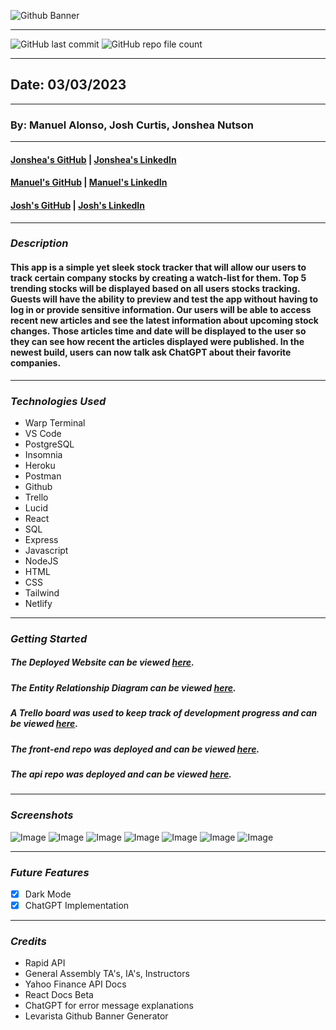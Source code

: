 ![Github Banner](/public/stockwise-cover.png)

---

![GitHub last commit](https://img.shields.io/github/last-commit/yuurierusan/stockwise-api)
![GitHub repo file count](https://img.shields.io/github/directory-file-count/yuurierusan/stockwise-api)

---

## Date: 03/03/2023

---

### By: Manuel Alonso, Josh Curtis, Jonshea Nutson

---

#### [Jonshea's GitHub](https://github.com/yuurierusan) | [Jonshea's LinkedIn](https://linkedin.com/jonshean)

#### [Manuel's GitHub](https://github.com/mannyaalonso) | [Manuel's LinkedIn](https://www.linkedin.com/in/mannyaalonso/)

#### [Josh's GitHub](https://github.com/jcurti2) | [Josh's LinkedIn](https://www.linkedin.com/in/josh-curtis08/)

---

### **_Description_**

#### This app is a simple yet sleek stock tracker that will allow our users to track certain company stocks by creating a watch-list for them. Top 5 trending stocks will be displayed based on all users stocks tracking. Guests will have the ability to preview and test the app without having to log in or provide sensitive information. Our users will be able to access recent new articles and see the latest information about upcoming stock changes. Those articles time and date will be displayed to the user so they can see how recent the articles displayed were published. In the newest build, users can now talk ask ChatGPT about their favorite companies.

---

### **_Technologies Used_**

-   Warp Terminal
-   VS Code
-   PostgreSQL
-   Insomnia
-   Heroku
-   Postman
-   Github
-   Trello
-   Lucid
-   React
-   SQL
-   Express
-   Javascript
-   NodeJS
-   HTML
-   CSS
-   Tailwind
-   Netlify

---

### **_Getting Started_**

##### The Deployed Website can be viewed [here](https://stockwise-fe.netlify.app/).

##### The Entity Relationship Diagram can be viewed [here](https://lucid.app/lucidchart/315462c6-0466-440d-907f-cd580dc1488d/edit?invitationId=inv_20a33e59-ae06-4caf-9481-d88ff10fccb3).

##### A Trello board was used to keep track of development progress and can be viewed [here](https://trello.com/invite/b/06fLeV6s/ATTI27374953c40245948e35c36d9cb889a92573CD62/stocks).

##### The front-end repo was deployed and can be viewed [here](https://github.com/mannyaalonso/stockwise).

##### The api repo was deployed and can be viewed [here](https://github.com/yuurierusan/stockwise-api).

---

### **_Screenshots_**

![Image](/public/ss1.png)
![Image](/public/ss2.png)
![Image](/public/ss3.png)
![Image](/public/ss4.png)
![Image](/public/ss5.png)
![Image](/public/ss6.png)
![Image](/public/ss7.png)

---

### **_Future Features_**

-   [x] Dark Mode
-   [x] ChatGPT Implementation

---

### **_Credits_**

-   Rapid API
-   General Assembly TA's, IA's, Instructors
-   Yahoo Finance API Docs
-   React Docs Beta
-   ChatGPT for error message explanations
-   Levarista Github Banner Generator
